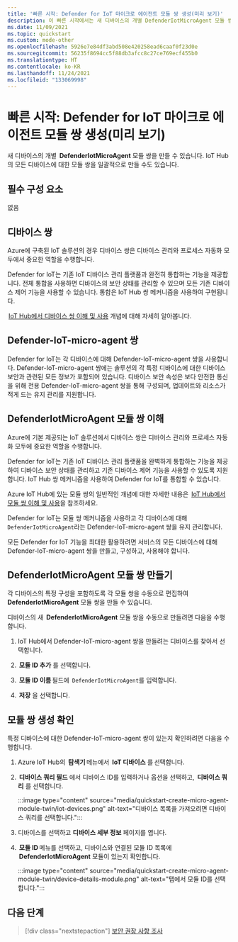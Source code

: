 ```yaml
---
title: '빠른 시작: Defender for IoT 마이크로 에이전트 모듈 쌍 생성(미리 보기)'
description: 이 빠른 시작에서는 새 디바이스의 개별 DefenderIotMicroAgent 모듈 쌍을 만드는 방법에 대해 알아봅니다.
ms.date: 11/09/2021
ms.topic: quickstart
ms.custom: mode-other
ms.openlocfilehash: 5926e7e84df3abd508e420258ead6caaf0f23d0e
ms.sourcegitcommit: 56235f8694cc5f88db3afcc8c27ce769ecf455b0
ms.translationtype: HT
ms.contentlocale: ko-KR
ms.lasthandoff: 11/24/2021
ms.locfileid: "133069998"
---
```

# <a name="quickstart-create-a-defender-for-iot-micro-agent-module-twin-preview"></a>빠른 시작: Defender for IoT 마이크로 에이전트 모듈 쌍 생성(미리 보기)

새 디바이스의 개별  **DefenderIotMicroAgent** 모듈 쌍을 만들 수 있습니다. IoT Hub의 모든 디바이스에 대한 모듈 쌍을 일괄적으로 만들 수도 있습니다. 

## <a name="prerequisites"></a>필수 구성 요소

없음

## <a name="device-twins"></a>디바이스 쌍 

Azure에 구축된 IoT 솔루션의 경우 디바이스 쌍은 디바이스 관리와 프로세스 자동화 모두에서 중요한 역할을 수행합니다. 

Defender for IoT는 기존 IoT 디바이스 관리 플랫폼과 완전히 통합하는 기능을 제공합니다. 전체 통합을 사용하면 디바이스의 보안 상태를 관리할 수 있으며 모든 기존 디바이스 제어 기능을 사용할 수 있습니다. 통합은 IoT Hub 쌍 메커니즘을 사용하여 구현됩니다. 

 [IoT Hub에서 디바이스 쌍 이해 및 사용](../../iot-hub/iot-hub-devguide-device-twins.md) 개념에 대해 자세히 알아봅니다. 

## <a name="defender-iot-micro-agent-twins"></a>Defender-IoT-micro-agent 쌍 

Defender for IoT는 각 디바이스에 대해 Defender-IoT-micro-agent 쌍을 사용합니다. Defender-IoT-micro-agent 쌍에는 솔루션의 각 특정 디바이스에 대한 디바이스 보안과 관련된 모든 정보가 포함되어 있습니다. 디바이스 보안 속성은 보다 안전한 통신을 위해 전용 Defender-IoT-micro-agent 쌍을 통해 구성되며, 업데이트와 리소스가 적게 드는 유지 관리를 지원합니다. 

## <a name="understanding-defenderiotmicroagent-module-twins"></a>DefenderIotMicroAgent 모듈 쌍 이해 

Azure에 기본 제공되는 IoT 솔루션에서 디바이스 쌍은 디바이스 관리와 프로세스 자동화 모두에 중요한 역할을 수행합니다.

Defender for IoT는 기존 IoT 디바이스 관리 플랫폼을 완벽하게 통합하는 기능을 제공하여 디바이스 보안 상태를 관리하고 기존 디바이스 제어 기능을 사용할 수 있도록 지원합니다. IoT Hub 쌍 메커니즘을 사용하여 Defender for IoT를 통합할 수 있습니다.  

Azure IoT Hub에 있는 모듈 쌍의 일반적인 개념에 대한 자세한 내용은  [IoT Hub에서 모듈 쌍 이해 및 사용](../../iot-hub/iot-hub-devguide-module-twins.md)을 참조하세요.

Defender for IoT는 모듈 쌍 메커니즘을 사용하고 각 디바이스에 대해 `DefenderIotMicroAgent`라는 Defender-IoT-micro-agent 쌍을 유지 관리합니다. 

모든 Defender for IoT 기능을 최대한 활용하려면 서비스의 모든 디바이스에 대해 Defender-IoT-micro-agent 쌍을 만들고, 구성하고, 사용해야 합니다. 

## <a name="create-defenderiotmicroagent-module-twin"></a>DefenderIotMicroAgent 모듈 쌍 만들기 

각 디바이스의 특정 구성을 포함하도록 각 모듈 쌍을 수동으로 편집하여 **DefenderIotMicroAgent** 모듈 쌍을 만들 수 있습니다. 

디바이스의 새  **DefenderIotMicroAgent** 모듈 쌍을 수동으로 만들려면 다음을 수행합니다. 

1. IoT Hub에서 Defender-IoT-micro-agent 쌍을 만들려는 디바이스를 찾아서 선택합니다. 

1.  **모듈 ID 추가** 를 선택합니다. 

1.  **모듈 ID 이름** 필드에  `DefenderIotMicroAgent`를 입력합니다. 

1.  **저장** 을 선택합니다. 

## <a name="verify-the-creation-of-a-module-twin"></a>모듈 쌍 생성 확인 

특정 디바이스에 대한 Defender-IoT-micro-agent 쌍이 있는지 확인하려면 다음을 수행합니다. 

1. Azure IoT Hub의  **탐색기** 메뉴에서  **IoT 디바이스** 를 선택합니다. 

1.  **디바이스 쿼리 필드** 에서 디바이스 ID를 입력하거나 옵션을 선택하고,  **디바이스 쿼리** 를 선택합니다.  

    :::image type="content" source="media/quickstart-create-micro-agent-module-twin/iot-devices.png" alt-text="디바이스 목록을 가져오려면 디바이스 쿼리를 선택합니다.":::

1. 디바이스를 선택하고 **디바이스 세부 정보** 페이지를 엽니다. 

1.  **모듈 ID** 메뉴를 선택하고, 디바이스와 연결된 모듈 ID 목록에  **DefenderIotMicroAgent** 모듈이 있는지 확인합니다.  

    :::image type="content" source="media/quickstart-create-micro-agent-module-twin/device-details-module.png" alt-text="탭에서 모듈 ID를 선택합니다.":::

## <a name="next-steps"></a>다음 단계 

> [!div class="nextstepaction"]
> [보안 권장 사항 조사](quickstart-investigate-security-recommendations.md)
